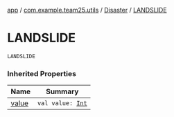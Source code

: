[app](../../index.md) / [com.example.team25.utils](../index.md) / [Disaster](index.md) / [LANDSLIDE](./-l-a-n-d-s-l-i-d-e.md)

# LANDSLIDE

`LANDSLIDE`

### Inherited Properties

| Name | Summary |
|---|---|
| [value](value.md) | `val value: `[`Int`](https://kotlinlang.org/api/latest/jvm/stdlib/kotlin/-int/index.html) |

